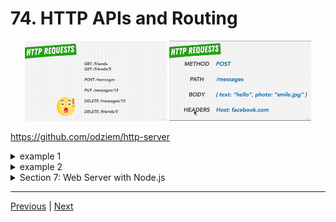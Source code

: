 # 74. HTTP APIs and Routing

<p align="center" >
    <img src="../imags/71_HTTP-Requests.png" width="45%" >
    <img src="../imags/71_HTTP-Requests_1.png" width="45%" >
</p>

https://github.com/odziem/http-server

<details>
  <summary> example 1</summary>

  - `index.js`
  ```
const http = require('http');

PORT = 3000;

const server = http.createServer();
    
server.on('request', (req, res) => {

  res.writeHead(200, {
      'Content-Type': 'application/json',
  });

  res.end(JSON.stringify({
          id: 1,
          name: 'Sir Isaac Newton'
      }));

});

server.listen(PORT, () => {
  console.log(`Listening on port ${PORT}...`)
});
  ```
  ---

  -   run `node index.js`

  ```
  Listening on port 3000...
  ```

 ---

 -  on webroswer goto `http://localhost:3000/` or `http://localhost:3000/marssafafas`

<p align="center" >
    <img src="../imags/74_HTTP-APIs-and-Routing.png" width="45%" >
    <img src="../imags/74_HTTP-APIs-and-Routing_1.png" width="45%" >
</p>

</details>

<details>
  <summary> example 2</summary>

  - `index.js`
  ```
const http = require('http');

PORT = 3000;

const server = http.createServer();
    
server.on('request', (req, res) => {
    if (req.url === '/friends'){
        // res.writeHead(200, {
        //     'Content-Type': 'application/json',
        // });
        res.statusCode = 200;
        res.setHeader('Content-Type', 'application/json');      
        res.end(JSON.stringify({
                id: 1,
                name: 'Sir Isaac Newton'
            }));
    } else if (req.url === '/messages'){
        res.setHeader('Content-Type', 'text/html'); 
        res.write('<html>');
        res.write('<body>');
        res.write('<ul>');
        res.write('<li> Hello Isaac! </li>');
        res.write('<li> What are your thoughts on astronomy? </li>');
        res.write('</ul>');
        res.write('</body>');
        res.write('</html>');
        res.end();
    } else {
        res.statusCode = 404;
        res.setHeader('Content-Type', 'text/plain');
        res.end('404 Not Found');
    }
});

server.listen(PORT, () => {
  console.log(`Listening on port ${PORT}...`)
});
  ```
  ---

  -   run `node index.js`

  ```
  Listening on port 3000...
  ```

 ---

 -  on webroswer goto `http://localhost:3000/friends` or `http://localhost:3000/message` 

<p align="center" >
    <img src="../imags/74_HTTP-APIs-and-Routing_2.png" width="30%" >
    <img src="../imags/74_HTTP-APIs-and-Routing_3.png" width="30%" >
    <img src="../imags/74_HTTP-APIs-and-Routing_4.png" width="30%" >
</p>

</details>

<details>
  <summary> Section 7: Web Server with Node.js </summary>

  - [Codebase: http-server](../src/s7_http-server/)

</details>

---

[Previous](./73_Our-First-Webserver.md) | [Next](./75_Parameterized-URLs.md)